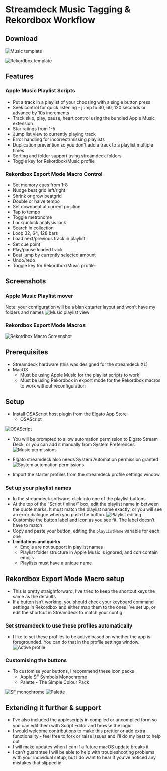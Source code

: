 # Streamdeck Music Tagging & Rekordbox Workflow

## Download
![Music template](music-template.streamDeckProfile?raw=true "Music Template")

![Rekordbox template](rekordbox.streamDeckProfile?raw=true "Rekordbox Template")


## Features
### Apple Music Playlist Scripts
- Put a track in a playlist of your choosing with a single button press
- Seek control for quick listening - jump to 30, 60, 120 seconds or advance by 10s increments
- Track skip, play, pause, heart control using the bundled Apple Music extension
- Star ratings from 1-5
- Jump list view to currently playing track
- Error handling for incorrect/missing playlists
- Duplication prevention so you don’t add a track to a playlist multiple times
- Sorting and folder support using streamdeck folders
- Toggle key for Rekordbox/Music profile

### Rekordbox Export Mode Macro Control
- Set memory cues from 1-8
- Nudge beat grid left/right
- Shrink or grow beatgrid
- Double or halve tempo
- Set downbeat at current position
- Tap to tempo
- Toggle metronome
- Lock/unlock analysis lock
- Search in collection
- Loop 32, 64, 128 bars
- Load next/previous track in playlist
- Set cue point
- Play/pause loaded track
- Beat jump by currently selected amount
- Undo/redo
-  Toggle key for Rekordbox/Music profile

## Screenshots
### Apple Music Playlist mover
Note: your configuration will be a blank starter layout and won’t have my folders and names
![Music playlist view](screenshots/playlist-preview.png?raw=true "Playlist Screenshot")


### Rekordbox Export Mode Macros
![Rekordbox Macro Screenshot](screenshots/rekordbox-preview.png?raw=true "Rekordbox Macro Screenshot")


## Prerequisites
- Streamdeck hardware (this was designed for the streamdeck XL)
- MacOS
	- Must be using Apple Music for the playlist scripts to work
	- Must be using Rekordbox in export mode for the Rekordbox macros to work without reconfiguration

	
## Setup 
- Install OSAScript host plugin from the Elgato App Store
	- OSAScript
 
![OSAScript](screenshots/osa-plugin.png?raw=true "OSA plugin")
- You will be prompted to allow automation permission to Elgato Stream Deck, or you can add it manually from System Preferences
![Music permissions](screenshots/music-permissions.png?raw=true "Music permissions")

- Elgato streamdeck also needs System Automation permission granted
![System automation permissions](screenshots/automation-permissions.png?raw=true "Automation permissions")

- Import the starter profiles from the streamdeck profile settings window

### Set up your playlist names
- In the streamdeck software, click into one of the playlist buttons
- At the top of the “Script (Inline)” box, edit the playlist name in between the quote marks. It must match the playlist name exactly, or you will see an error dialogue when you push the button.
![Playlist editing](screenshots/playlist-editing.png?raw=true "Playlist editing")
- Customise the button label and icon as you see fit. The label doesn’t have to match
- Copy and paste your button, editing the `playListName` variable for each one
- **Limitations and quirks**
	- Emojis are not support in playlist names
	- Playlist folder structure in Apple Music is ignored, and *can* contain emojis
	- Playlists must have a unique name

## Rekordbox Export Mode Macro setup
- This is pretty straightforward, I’ve tried to keep the shortcut keys the same as the defaults
- If a button isn’t working, you should check your keyboard command settings in Rekordbox and either map them to the ones I’ve set up, or edit the shortcut in Streamdeck to match your config

### Set streamdeck to use these profiles automatically
- I like to set these profiles to be active based on whether the app is foregrounded. You can do that in the profile settings window.
![Active profile](screenshots/active-profile.png?raw=true "Active profile")

### Customising the buttons
- To customise your buttons, I recommend these icon packs
	- Apple SF Symbols Monochrome
	- Palette - The Simple Colour Pack
 
![SF monochrome](screenshots/sf-monochrome.png?raw=true "SF monochrome")
![Palette](screenshots/palette.png?raw=true "Palette")

## Extending it further & support
- I’ve also included the applescripts in compiled or uncompiled form so you can edit them with Script Editor and browse the logic
- I would welcome contributions to make this prettier or add extra functionality - feel free to fork or raise issues and I’ll do my best to help out
- I will make updates when I can if a future macOS update breaks it
- I can’t guarantee I will be able to help with troubleshooting problems with your individual setup, but I do want to hear if you’ve noticed any mistakes that slipped in
